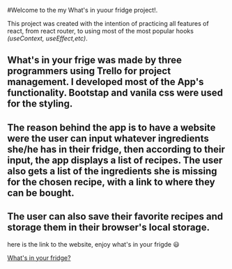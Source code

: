 #Welcome to the my What's in yuour fridge project!.

This project was created with the intention of practicing all features of react, from react router, to using most of the most popular hooks *(useContext, useEffect,etc)*.

What's in your frige was made by three programmers using Trello for project management. I developed most of the App's functionality.
Bootstap and vanila css were used for the styling. 
---
The reason behind the app is to have a website were the user can input whatever ingredients she/he has in their fridge, then according to their input, the app displays a list of recipes. The user also gets a list of the ingredients she is missing for the chosen recipe, with a link to where they can be bought.
---
The user can also save their favorite recipes and storage them in their browser's local storage.
---

here is the link to the website, enjoy what's in your frigde 😃

[What's in your fridge?](https://natalieacevedo.github.io/what-s-in-your-fridge/#/)
